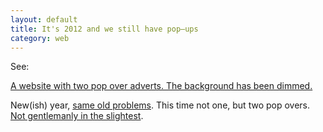 ```yaml
---
layout: default
title: It's 2012 and we still have pop–ups
category: web
---
```


See:

[A website with two pop over adverts. The background has been dimmed.](http://www.smartplanet.com/blog/business-brains/is-it-time-for-your-company-to-appoint-a-chief-customer-officer/21746)

New(ish) year, [same old problems](http://leonpaternoster.com/2011/02/pop-ups/). This time not one, but two pop overs. [Not gentlemanly in the slightest](http://www.informationarchitects.jp/en/the-electronic-gentleman-or-why-usability-is-the-first-step-to-interactive-sexyness/).
